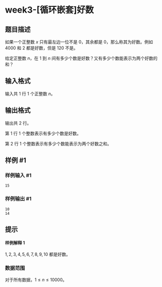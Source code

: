 # week3-[循环嵌套]好数

## 题目描述

如果一个正整数 $x$ 只有最左边一位不是 $0$，其余都是 $0$，那么称其为好数。例如 $4000$ 和 $2$ 都是好数，但是 $120$ 不是。

给定正整数 $n$，在 $1$ 到 $n$ 间有多少个数是好数？又有多少个数能表示为两个好数的和？

## 输入格式

输入共 $1$ 行 $1$ 个正整数 $n$。

## 输出格式

输出共 $2$ 行。

第 $1$ 行 $1$ 个整数表示有多少个数是好数。

第 $2$ 行 $1$ 个整数表示有多少个数能表示为两个好数之和。

## 样例 #1

### 样例输入 #1

```
15
```

### 样例输出 #1

```
10
14
```

## 提示

#### 样例解释 $1$

$1,2,3,4,5,6,7,8,9,10$ 都是好数。

### 数据范围

对于所有数据，$1\leq n\leq 10000$。